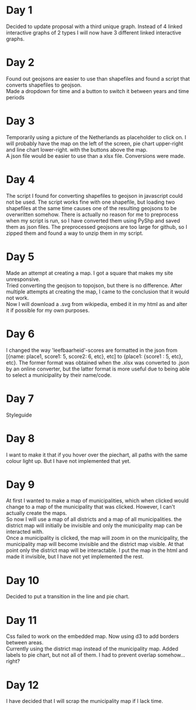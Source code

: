 # Day 1
Decided to update proposal with a third unique graph. Instead of 4 linked interactive graphs of 2 types I will now have 3 different linked interactive graphs.  

# Day 2
Found out geojsons are easier to use than shapefiles and found a script that converts shapefiles to geojson.  
Made a dropdown for time and a button to switch it between years and time periods

# Day 3
Temporarily using a picture of the Netherlands as placeholder to click on.
I will probably have the map on the left of the screen, pie chart upper-right and line chart lower-right. with the buttons above the map.  
A json file would be easier to use than a xlsx file. Conversions were made.

# Day 4
The script I found for converting shapefiles to geojson in javascript could not be used. The script works fine with one shapefile, but loading two shapefiles at the same time causes one of the resulting geojsons to be overwritten somehow. There is actually no reason for me to preprocess when my script is run, so I have converted them using PyShp and saved them as json files.
The preprocessed geojsons are too large for github, so I zipped them and found a way to unzip them in my script.

# Day 5
Made an attempt at creating a map. I got a square that makes my site unresponsive.  
Tried converting the geojson to topojson, but there is no difference. After multiple attempts at creating the map, I came to the conclusion that it would not work.  
Now I will download a .svg from wikipedia, embed it in my html as <object> and alter it if possible for my own purposes.

# Day 6
I changed the way 'leefbaarheid'-scores are formatted in the json from [{name: place1, score1: 5, score2: 6, etc}, etc] to {place1: {score1 : 5, etc}, etc}. The former format was obtained when the .xlsx was converted to .json by an online converter, but the latter format is more useful due to being able to select a municipality by their name/code.  

# Day 7
Styleguide

# Day 8
I want to make it that if you hover over the piechart, all paths with the same colour light up. But I have not implemented that yet.

# Day 9
At first I wanted to make a map of municipalities, which when clicked would change to a map of the municipality that was clicked. However, I can't actually create the maps.  
So now I will use a map of all districts and a map of all municipalities. the district map will initially be invisible and only the municipality map can be interacted with.  
Once a municipality is clicked, the map will zoom in on the municipality, the municipality map will become invisible and the district map visible. At that point only the district map will be interactable. I put the map in the html and made it invisible, but I have not yet implemented the rest.

# Day 10
Decided to put a transition in the line and pie chart.

# Day 11
Css failed to work on the embedded map. Now using d3 to add borders between areas.  
Currently using the district map instead of the municipality map.
Added labels to pie chart, but not all of them. I had to prevent overlap somehow... right?

# Day 12
I have decided that I will scrap the municipality map if I lack time.
